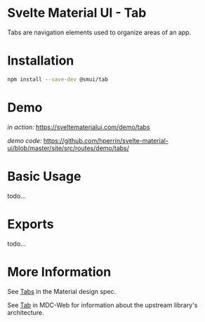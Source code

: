 # Svelte Material UI - Tab

Tabs are navigation elements used to organize areas of an app.

# Installation

```sh
npm install --save-dev @smui/tab
```

# Demo

_in action:_ https://sveltematerialui.com/demo/tabs

_demo code:_ https://github.com/hperrin/svelte-material-ui/blob/master/site/src/routes/demo/tabs/

# Basic Usage

todo...

# Exports

todo...

# More Information

See [Tabs](https://material.io/components/tabs) in the Material design spec.

See [Tab](https://github.com/material-components/material-components-web/tree/v10.0.0/packages/mdc-tab) in MDC-Web for information about the upstream library's architecture.
